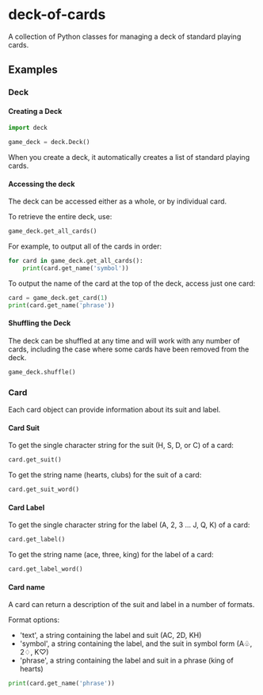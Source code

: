 # deck-of-cards
A collection of Python classes for managing a deck of standard playing cards.

## Examples

### Deck

#### Creating a Deck

```python
import deck

game_deck = deck.Deck()
```

When you create a deck, it automatically creates a list of standard playing cards.

#### Accessing the deck

The deck can be accessed either as a whole, or by individual card.

To retrieve the entire deck, use:

```python
game_deck.get_all_cards()
```

For example, to output all of the cards in order:

```python
for card in game_deck.get_all_cards():
    print(card.get_name('symbol'))
```

To output the name of the card at the top of the deck, access just one card:

```python
card = game_deck.get_card(1)
print(card.get_name('phrase'))
```


#### Shuffling the Deck

The deck can be shuffled at any time and will work with any number of cards, including the case where some cards have been removed from the deck.

```python
game_deck.shuffle()
```

### Card

Each card object can provide information about its suit and label.

#### Card Suit

To get the single character string for the suit (H, S, D, or C) of a card:

```python
card.get_suit()
```

To get the string name (hearts, clubs) for the suit of a card:

```python
card.get_suit_word()
```

#### Card Label

To get the single character string for the label (A, 2, 3 ... J, Q, K) of a card:

```python
card.get_label()
```

To get the string name (ace, three, king) for the label of a card:

```python
card.get_label_word()
```

#### Card name

A card can return a description of the suit and label in a number of formats.

Format options:

- 'text', a string containing the label and suit (AC, 2D, KH)
- 'symbol', a string containing the label, and the suit in symbol form (A♧, 2♢, K♡)
- 'phrase', a string containing the label and suit in a phrase (king of hearts)

```python
print(card.get_name('phrase'))
```

